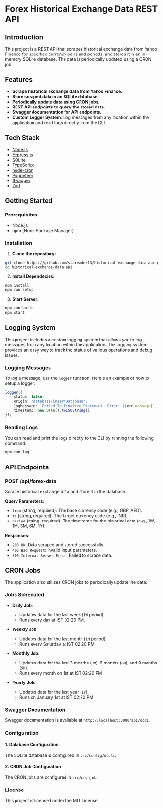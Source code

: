 # Forex Historical Exchange Data REST API

## Introduction

This project is a REST API that scrapes historical exchange data from Yahoo Finance for specified currency pairs and periods, and stores it in an in-memory SQLite database. The data is periodically updated using a CRON job.


## Features

- **Scrape historical exchange data from Yahoo Finance.**
- **Store scraped data in an SQLite database.**
- **Periodically update data using CRON jobs.**
- **REST API endpoints to query the stored data.**
- **Swagger documentation for API endpoints.**
- **Custom Logger System**: Log messages from any location within the application and read logs directly from the CLI.


## Tech Stack

- [Node.js](https://nodejs.org/)
- [Express.js](https://expressjs.com/)
- [SQLite](https://www.npmjs.com/package/sqlite3)
- [TypeScript](https://www.typescriptlang.org/)
- [node-cron](https://www.npmjs.com/package/node-cron)
- [Puppeteer](https://pptr.dev/)
- [Swagger](https://swagger.io/)
- [Zod](https://zod.dev/)


## Getting Started

### Prerequisites

- Node.js
- npm (Node Package Manager)

### Installation

1. **Clone the repository:**

```bash
git clone https://github.com/starvader13/historical-exchange-data-api.git
cd historical-exchange-data-api
```

2. **Install Dependecies:**

```bash
npm install
npm run setup
```

3. **Start Server:**

```bash
npm run build
npm start
```

## Logging System

This project includes a custom logging system that allows you to log messages from any location within the application. The logging system provides an easy way to track the status of various operations and debug issues.

### Logging Messages

To log a message, use the `logger` function. Here's an example of how to setup a logger:

```typescript
logger({
    status: false,
    origin: "database/insertDatabase",
    logMessage: `Failed To Finalize Statement. Error: ${err.message}`,
    timestamp: new Date().toISOString()
});
```

### Reading Logs

You can read and print the logs directly to the CLI by running the following command:

```bash
npm run log
```

## API Endpoints

### POST /api/forex-data

Scrape historical exchange data and store it in the database.

**Query Parameters**:

- `from` (string, required): The base currency code (e.g., GBP, AED).
- `to` (string, required): The target currency code (e.g., INR).
- `period` (string, required): The timeframe for the historical data (e.g., 1W, 1M, 3M, 6M, 1Y).

**Responses**:

- `200 OK`: Data scraped and stored successfully.
- `400 Bad Request`: Invalid input parameters.
- `500 Internal Server Error`: Failed to scrape data.


## CRON Jobs

The application also utilizes CRON jobs to periodically update the data:

### Jobs Scheduled

- **Daily Job**: 
    - Updates data for the last week (`1W` period).
    - Runs every day at IST 02:20 PM.

- **Weekly Job**: 
    - Updates data for the last month (`1M` period).
    - Runs every Saturday at IST 02:20 PM

- **Monthly Job**: 
    - Updates data for the last 3 months (`3M`), 6 months (`6M`), and 9 months (`9M`).
    - Runs every month on 1st at IST 02:20 PM

- **Yearly Job**: 
    - Updates data for the last year (`1Y`).
    - Runs on January 1st at IST 02:20 PM

### Swagger Documentation

Swagger documentation is available at `http://localhost:3000/api/docs`.

### Configuration

#### 1. Database Configuration

The SQLite database is configured in `src/config/db.ts`.

#### 2. CRON Job Configuration

The CRON jobs are configured in `src/cronjob`.

### License

This project is licensed under the MIT License.
